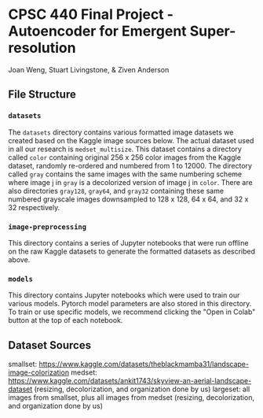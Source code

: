 # CPSC 440 Final Project - Autoencoder for Emergent Super-resolution
Joan Weng, Stuart Livingstone, & Ziven Anderson

## File Structure
### `datasets` 
The `datasets` directory contains various formatted image datasets we created based on the Kaggle image sources below. The actual dataset used in all our research is `medset_multisize`. This dataset contains a directory called `color` containing original 256 x 256 color images from the Kaggle dataset, randomly re-ordered and numbered from 1 to 12000. The directory called `gray` contains the same images with the same numbering scheme where image j in `gray` is a decolorized version of image j in `color`. There are also directories `gray128`, `gray64`, and `gray32` containing these same numbered grayscale images downsampled to 128 x 128, 64 x 64, and 32 x 32 respectively.

### `image-preprocessing`
This directory contains a series of Jupyter notebooks that were run offline on the raw Kaggle datasets to generate the formatted datasets as described above.

### `models`
This directory contains Jupyter notebooks which were used to train our various models. Pytorch model parameters are also stored in this directory. To train or use specific models, we recommend clicking the "Open in Colab" button at the top of each notebook.

## Dataset Sources
smallset: https://www.kaggle.com/datasets/theblackmamba31/landscape-image-colorization
medset: https://www.kaggle.com/datasets/ankit1743/skyview-an-aerial-landscape-dataset (resizing, decolorization, and organization done by us)
largeset: all images from smallset, plus all images from medset (resizing, decolorization, and organization done by us)
